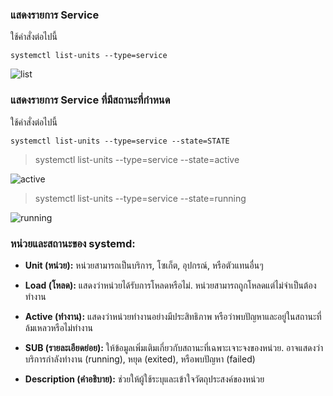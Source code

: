 ### แสดงรายการ Service
ใช้คำสั่งต่อไปนี้
```
systemctl list-units --type=service
```
![list](https://www.tecmint.com/wp-content/uploads/2019/08/List-All-Services-Under-Systemd.png)

### แสดงรายการ Service ที่มีสถานะที่กําหนด
ใช้คำสั่งต่อไปนี้
```
systemctl list-units --type=service --state=STATE
```

> systemctl list-units --type=service --state=active

![active](https://www.tecmint.com/wp-content/uploads/2019/08/List-All-Active-Running-Services-in-Systemd.png)

> systemctl list-units --type=service --state=running

![running](https://www.tecmint.com/wp-content/uploads/2019/08/List-Running-Services-in-Systemd.png)

### หน่วยและสถานะของ systemd:

- **Unit (หน่วย):** หน่วยสามารถเป็นบริการ, โซเก็ต, อุปกรณ์, หรือตัวแทนอื่นๆ

- **Load (โหลด):** แสดงว่าหน่วยได้รับการโหลดหรือไม่. หน่วยสามารถถูกโหลดแต่ไม่จำเป็นต้องทำงาน

- **Active (ทำงาน):** แสดงว่าหน่วยทำงานอย่างมีประสิทธิภาพ หรือว่าพบปัญหาและอยู่ในสถานะที่ล้มเหลวหรือไม่ทำงาน

- **SUB (รายละเอียดย่อย):** ให้ข้อมูลเพิ่มเติมเกี่ยวกับสถานะที่เฉพาะเจาะจงของหน่วย. อาจแสดงว่าบริการกำลังทำงาน (running), หยุด (exited), หรือพบปัญหา (failed)

- **Description (คำอธิบาย):** ช่วยให้ผู้ใช้ระบุและเข้าใจวัตถุประสงค์ของหน่วย
